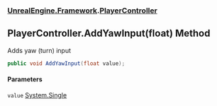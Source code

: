 ### [UnrealEngine.Framework](UnrealEngine_Framework.md 'UnrealEngine.Framework').[PlayerController](PlayerController.md 'UnrealEngine.Framework.PlayerController')
## PlayerController.AddYawInput(float) Method
Adds yaw (turn) input  
```csharp
public void AddYawInput(float value);
```
#### Parameters
<a name='UnrealEngine_Framework_PlayerController_AddYawInput(float)_value'></a>
`value` [System.Single](https://docs.microsoft.com/en-us/dotnet/api/System.Single 'System.Single')  
  
